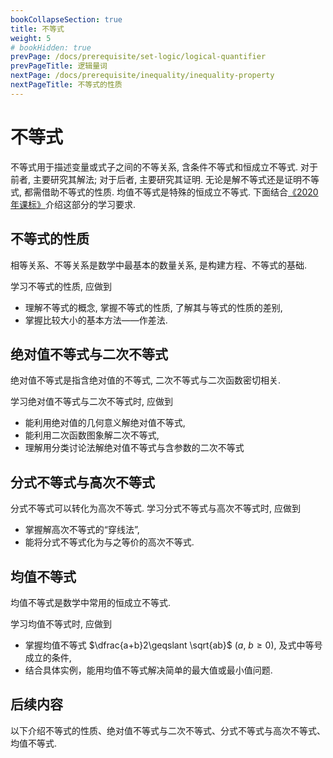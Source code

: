 ```yaml
---
bookCollapseSection: true
title: 不等式
weight: 5
# bookHidden: true
prevPage: /docs/prerequisite/set-logic/logical-quantifier
prevPageTitle: 逻辑量词
nextPage: /docs/prerequisite/inequality/inequality-property
nextPageTitle: 不等式的性质
---
```


# 不等式

不等式用于描述变量或式子之间的不等关系, 含条件不等式和恒成立不等式. 对于前者, 主要研究其解法; 对于后者, 主要研究其证明. 无论是解不等式还是证明不等式, 都需借助不等式的性质. 均值不等式是特殊的恒成立不等式. 下面结合[《2020 年课标》](/#2020年课标)介绍这部分的学习要求.

## 不等式的性质

相等关系、不等关系是数学中最基本的数量关系, 是构建方程、不等式的基础. 

学习不等式的性质, 应做到
- 理解不等式的概念, 掌握不等式的性质, 了解其与等式的性质的差别,
- 掌握比较大小的基本方法——作差法.

## 绝对值不等式与二次不等式

绝对值不等式是指含绝对值的不等式, 二次不等式与二次函数密切相关.

学习绝对值不等式与二次不等式时, 应做到
- 能利用绝对值的几何意义解绝对值不等式,
- 能利用二次函数图象解二次不等式,
- 理解用分类讨论法解绝对值不等式与含参数的二次不等式

## 分式不等式与高次不等式

分式不等式可以转化为高次不等式. 学习分式不等式与高次不等式时, 应做到
- 掌握解高次不等式的“穿线法”, 
- 能将分式不等式化为与之等价的高次不等式.

## 均值不等式

均值不等式是数学中常用的恒成立不等式.

学习均值不等式时, 应做到
- 掌握均值不等式 $\dfrac{a+b}2\geqslant \sqrt{ab}$ ($a$, $b\geqslant 0$), 及式中等号成立的条件,
- 结合具体实例，能用均值不等式解决简单的最大值或最小值问题.

## 后续内容

以下介绍不等式的性质、绝对值不等式与二次不等式、分式不等式与高次不等式、均值不等式.

